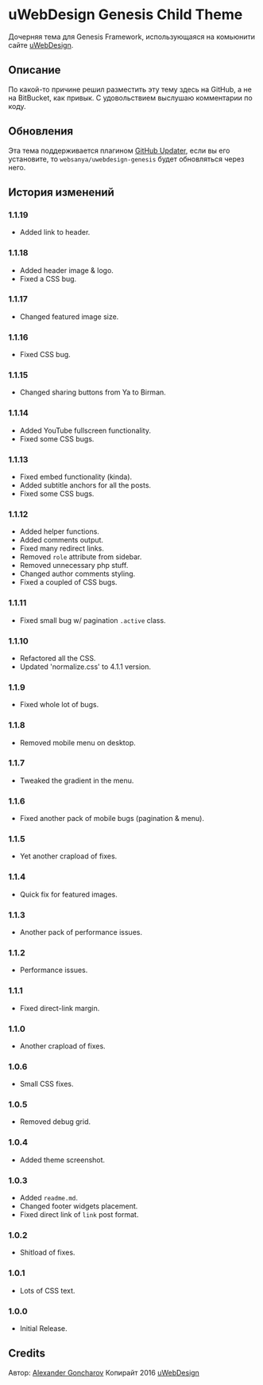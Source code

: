 # uWebDesign Genesis Child Theme

Дочерняя тема для Genesis Framework, использующаяся на комьюнити сайте [uWebDesign](https://uwebdesign.ru/).

## Описание

По какой-то причине решил разместить эту тему здесь на GitHub, а не на BitBucket, как привык. С удовольствием выслушаю комментарии по коду.

## Обновления

Эта тема поддерживается плагином [GitHub Updater](https://github.com/afragen/github-updater), если вы его установите, то `websanya/uwebdesign-genesis` будет обновляться через него.

## История изменений

### 1.1.19
* Added link to header.

### 1.1.18
* Added header image & logo.
* Fixed a CSS bug.

### 1.1.17
* Changed featured image size.

### 1.1.16
* Fixed CSS bug.

### 1.1.15
* Changed sharing buttons from Ya to Birman.

### 1.1.14
* Added YouTube fullscreen functionality.
* Fixed some CSS bugs.

### 1.1.13
* Fixed embed functionality (kinda).
* Added subtitle anchors for all the posts.
* Fixed some CSS bugs.

### 1.1.12
* Added helper functions.
* Added comments output.
* Fixed many redirect links.
* Removed `role` attribute from sidebar.
* Removed unnecessary php stuff.
* Changed author comments styling.
* Fixed a coupled of CSS bugs.

### 1.1.11
* Fixed small bug w/ pagination `.active` class.

### 1.1.10
* Refactored all the CSS.
* Updated 'normalize.css' to 4.1.1 version.

### 1.1.9
* Fixed whole lot of bugs.

### 1.1.8
* Removed mobile menu on desktop.

### 1.1.7
* Tweaked the gradient in the menu.

### 1.1.6
* Fixed another pack of mobile bugs (pagination & menu).

### 1.1.5
* Yet another crapload of fixes.

### 1.1.4
* Quick fix for featured images.

### 1.1.3
* Another pack of performance issues.

### 1.1.2
* Performance issues.

### 1.1.1
* Fixed direct-link margin.

### 1.1.0
* Another crapload of fixes.

### 1.0.6
* Small CSS fixes.

### 1.0.5
* Removed debug grid.

### 1.0.4
* Added theme screenshot.

### 1.0.3
* Added `readme.md`.
* Changed footer widgets placement.
* Fixed direct link of `link` post format.

### 1.0.2
* Shitload of fixes.

### 1.0.1
* Lots of CSS text.

### 1.0.0
* Initial Release.

## Credits

Автор: [Alexander Goncharov](https://websanya.ru/)
Копирайт 2016 [uWebDesign](https://uwebdesign.ru/)